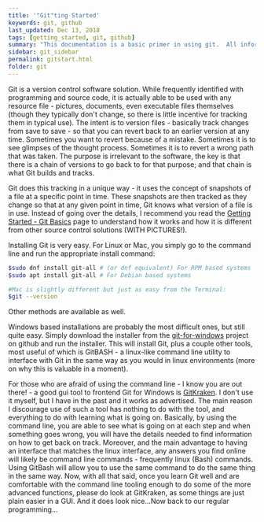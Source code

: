 ```yaml
---
title: '"Git"ting Started'
keywords: git, github
last_updated: Dec 13, 2018
tags: [getting_started, git, github]
summary: "This documentation is a basic primer in using git.  All information here and more can be found in the quintessential source for Git Information: [git-scm.com](https://git-scm.com/book/en/v2).  While this source does a far better job at describing and talking someone through any given situation, it is far too extensive and intimidating for many, so this subset is designed to ease you into git with references to this site for more details on key subjects."
sidebar: git_sidebar
permalink: gitstart.html
folder: git
---
```


Git is a version control software solution.  While frequently identified with programming and source code, it is actually able to be used with any resource file - pictures, documents, even executable files themselves (though they typically don't change, so there is little incentive for tracking them in typical use). The intent is to version files - basically track changes from save to save - so that you can revert back to an earlier version at any time.  Sometimes you want to revert because of a mistake.  Sometimes it is to see glimpses of the thought process.  Sometimes it is to revert a wrong path that was taken.  The purpose is irrelevant to the software, the key is that there is a chain of versions to go back to for that purpose; and that chain is what Git builds and tracks.

Git does this tracking in a unique way - it uses the concept of snapshots of a file at a specific point in time.  These snapshots are then tracked as they change so that at any given point in time, Git knows what version of a file is in use.  Instead of going over the details, I recommend you read the [Getting Started - Git Basics](https://git-scm.com/book/en/v2/Getting-Started-Git-Basics) page to understand how it works and how it is different from other source control solutions (WITH PICTURES!).

Installing Git is very easy.  For Linux or Mac, you simply go to the command line and run the appropriate install command:

```bash
$sudo dnf install git-all # (or dnf equivalent) For RPM based systems
$sudo apt install git-all # For Debian based systems

#Mac is slightly different but just as easy from the Terminal:
$git --version
```

Other methods are available as well.

Windows based installations are probably the most difficult ones, but still quite easy.  Simply download the installer from the [git-for-windows](https://gitforwindows.org) project on github and run the installer.  This will install Git, plus a couple other tools, most useful of which is GitBASH - a linux-like command line utility to interface with Git in the same way as you would in linux environments (more on why this is valuable in a moment).

For those who are afraid of using the command line - I know you are out there! - a good gui tool to frontend Git for Windows is [GitKraken](https://www.gitkraken.com).  I don't use it myself, but I have in the past and it works as advertised.  The main reason I discourage use of such a tool has nothing to do with the tool, and everything to do with learning what is going on.  Basically, by using the command line, you are able to see what is going on at each step and when something goes wrong, you will have the details needed to find information on how to get back on track.  Moreover, and the main advantage to having an interface that matches the linux interface, any answers you find online will likely be command line commands - frequently linux (Bash) commands.  Using GitBash will allow you to use the same command to do the same thing in the same way.  Now, with all that said, once you learn Git well and are comfortable with the command line tooling enough to do some of the more advanced functions, please do look at GitKraken, as some things are just plain easier in a GUI.  And it does look nice...Now back to our regular programming...